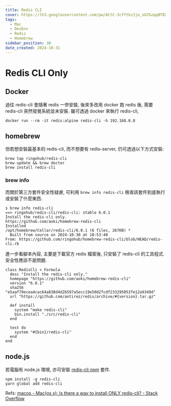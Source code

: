 ```yaml
---
title: Redis CLI
cover: https://lh3.googleusercontent.com/pw/ACtC-3cYYtkzJjo_oG7Gzqq8T8XQm4V_qLE3wGWVKOahp6YT4lo-on60NJmjrkkatnizX1b-uID-MCM2ztsXH9z27cMRtql3PA5cpYZYbMfSPuM5Yh3MmqnjnnXYkTg6vtIiBL5SGAQRRAI9zEBIOoyP3tZpuA?authuser=0
tags:
  - Mac
  - DevEnv
  - Redis
  - Homebrew
sidebar_position: 30
date_created: 2024-10-31
---
```


# Redis CLI Only

## Docker

過往 redis-cli 會隨著 redis 一併安裝, 後來多改用 docker 跑 redis 後, 需要 redis-cli 突然發覺系統並未安裝.
雖可透過 docker 來執行 redis-cli,

```
docker run --rm -it redis:alpine redis-cli -h 192.168.0.8
```

## homebrew

但若想安裝最基本的 redis-cli, 而不想要有 redis-server, 仍可透過以下方式安裝:

```
brew tap ringohub/redis-cli
brew update && brew doctor
brew install redis-cli
```

### brew info

而關於第三方套件安全性疑慮, 可利用 `brew info redis-cli` 檢查該套件到底執行或安裝了什麼東西.

```
❯ brew info redis-cli
==> ringohub/redis-cli/redis-cli: stable 6.0.1
Install the redis-cli only.
https://github.com/aoki/homebrew-redis-cli
Installed
/opt/homebrew/Cellar/redis-cli/6.0.1 (6 files, 267KB) *
  Built from source on 2024-10-30 at 10:53:40
From: https://github.com/ringohub/homebrew-redis-cli/blob/HEAD/redis-cli.rb
```

進一步看腳本內容, 主要是下載官方 redis 檔案後, 只安裝了 redis-cli 的工具程式. 安全性應該不是問題.

```
class RedisCli < Formula
  desc "Install the redis-cli only."
  homepage "https://github.com/aoki/homebrew-redis-cli"
  version "6.0.1"
  sha256 "e5aaf79ecea4cac64a838d4d2b597a5ecc19e50d2fcdf233295053fe12a9349d"
  url "https://github.com/antirez/redis/archive/#{version}.tar.gz"

  def install
    system "make redis-cli"
    bin.install "./src/redis-cli"
  end

  test do
    system "#{bin}/redis-cli"
  end
end
```

## node.js

若電腦有 node.js 環境, 亦可安裝 [redis-cli npm](https://www.npmjs.com/package/redis-cli) 套件.

```
npm install -g redis-cli
yarn global add redis-cli
```

Refs: [macos - Mac(os x): Is there a way to install ONLY redis-cli? - Stack Overflow](https://stackoverflow.com/questions/39704273/macos-x-is-there-a-way-to-install-only-redis-cli)
